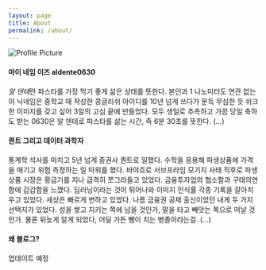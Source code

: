 ```yaml
---
layout: page
title: About
permalink: /about/
---
```


<img src="{{ site.baseurl }}/assets/profile-placeholder.jpg" title="Profile Picture" class="profile">
  
#### 마이 네임 이즈 aldente0630
  
*알 덴테*란 파스타를 가장 먹기 좋게 삶은 상태를 뜻한다. 본인과 1 나노미터도 연관 없는 이 닉네임은 중학교 때 작성한 콩글리쉬 아이디를 10년 넘게 쓰다가 문득 무심한 듯 쉬크한 이미지를 갖고 싶어 3일의 고심 끝에 만들었다. 모두 생일로 추측하고 가끔 당일 축하도 받는 0630은 알 덴테로 파스타를 삶는 시간, 즉 6분 30초를 뜻한다. (...)

#### 퀀트 그리고 데이터 과학자

통계학 석사를 마치고 5년 넘게 증권사 퀀트로 일했다. 수학을 응용해 파생상품에 가격을 매기고 위험 측정하는 일 따위를 했다. 바야흐로 서브프라임 모기지 사태 직후로 파생상품 시장은 황금기를 지나 급격히 쪼그라들고 있었다. 금융투자업의 협소함과 구태의연함에 갑갑함을 느꼈다. 딥러닝이라는 것이 튀어나와 이미지 인식률 각종 기록을 갈아치우고 있었다. 세상은 빠르게 변하고 있었다. 나름 금융권 공채 출신이었던 내게 두 가지 선택지가 있었다. 성을 쌓고 지키는 쪽에 남을 것인가, 말을 타고 빼앗는 쪽으로 떠날 것인가. 물론 뒤늦게 알게 되었다, 어딜 가든 뺑이 치는 병졸이라는걸. (...)

#### 왜 블로그?

업데이트 예정
  
